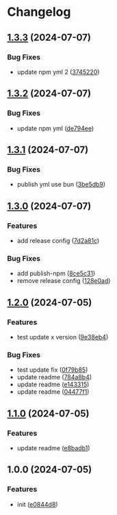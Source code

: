 # Changelog

## [1.3.3](https://github.com/polyrepos/template-base/compare/v1.3.2...v1.3.3) (2024-07-07)


### Bug Fixes

* update npm yml 2 ([3745220](https://github.com/polyrepos/template-base/commit/3745220e7fefb5a9a5c7aa0980779388c706b24b))

## [1.3.2](https://github.com/polyrepos/template-base/compare/v1.3.1...v1.3.2) (2024-07-07)


### Bug Fixes

* update npm yml ([de794ee](https://github.com/polyrepos/template-base/commit/de794ee8df6521a82369bcadf107e9905cc58a8f))

## [1.3.1](https://github.com/polyrepos/template-base/compare/v1.3.0...v1.3.1) (2024-07-07)


### Bug Fixes

* publish yml use bun ([3be5db9](https://github.com/polyrepos/template-base/commit/3be5db9aac88e1ec4eba6d667a5370a5a6496c5a))

## [1.3.0](https://github.com/polyrepos/template-base/compare/v1.2.0...v1.3.0) (2024-07-07)


### Features

* add release config ([7d2a81c](https://github.com/polyrepos/template-base/commit/7d2a81c05d72df03eaceed05c35d84ffdcfad47f))


### Bug Fixes

* add publish-npm ([8ce5c31](https://github.com/polyrepos/template-base/commit/8ce5c31cf1a2282ba97b442623b5d94971e6b7cb))
* remove release config ([128e0ad](https://github.com/polyrepos/template-base/commit/128e0ad7ca5d020cb4a0a0016bba241271d5592f))

## [1.2.0](https://github.com/polyrepos/template-bun/compare/v1.1.0...v1.2.0) (2024-07-05)


### Features

* test update x version ([9e38eb4](https://github.com/polyrepos/template-bun/commit/9e38eb45c7b1126e11de20349060d88a4abc2729))


### Bug Fixes

* test update fix ([0f79b85](https://github.com/polyrepos/template-bun/commit/0f79b85c955fa461d172dafa4491c3a0bf2f46aa))
* update readme ([784a8b4](https://github.com/polyrepos/template-bun/commit/784a8b4fd74add279b4e152c15097bdf4509de68))
* update readme ([e143315](https://github.com/polyrepos/template-bun/commit/e143315714fb1e726a8501ee02965c6a50c06102))
* update readme ([04477f1](https://github.com/polyrepos/template-bun/commit/04477f13bb3521ef1d71691808c577543acf39d2))

## [1.1.0](https://github.com/polyrepos/template-bun/compare/v1.0.0...v1.1.0) (2024-07-05)


### Features

* update readme ([e8badb1](https://github.com/polyrepos/template-bun/commit/e8badb114c6569325f7a5cf83366ead0ffd36b67))

## 1.0.0 (2024-07-05)

### Features

- init ([e0844d8](https://github.com/polyrepos/template-bun/commit/e0844d887faa1e6b779e99337790359a36fc9966))

